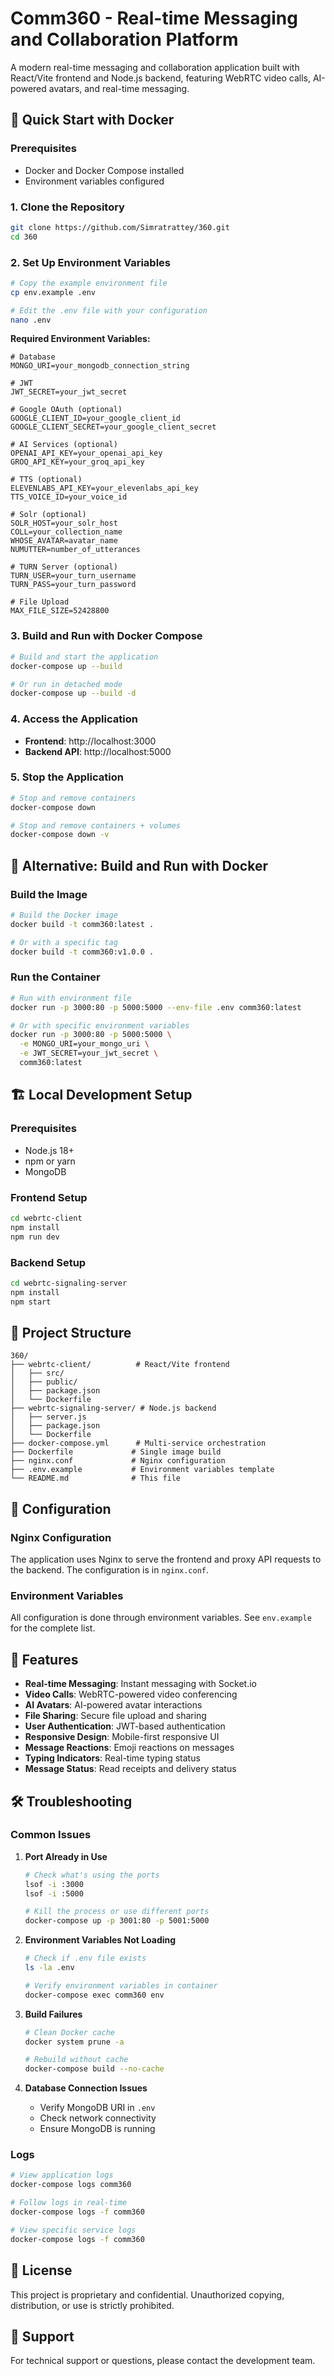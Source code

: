 # Comm360 - Real-time Messaging and Collaboration Platform

A modern real-time messaging and collaboration application built with React/Vite frontend and Node.js backend, featuring WebRTC video calls, AI-powered avatars, and real-time messaging.

## 🚀 Quick Start with Docker

### Prerequisites
- Docker and Docker Compose installed
- Environment variables configured

### 1. Clone the Repository
```bash
git clone https://github.com/Simratrattey/360.git
cd 360
```

### 2. Set Up Environment Variables
```bash
# Copy the example environment file
cp env.example .env

# Edit the .env file with your configuration
nano .env
```

**Required Environment Variables:**
```env
# Database
MONGO_URI=your_mongodb_connection_string

# JWT
JWT_SECRET=your_jwt_secret

# Google OAuth (optional)
GOOGLE_CLIENT_ID=your_google_client_id
GOOGLE_CLIENT_SECRET=your_google_client_secret

# AI Services (optional)
OPENAI_API_KEY=your_openai_api_key
GROQ_API_KEY=your_groq_api_key

# TTS (optional)
ELEVENLABS_API_KEY=your_elevenlabs_api_key
TTS_VOICE_ID=your_voice_id

# Solr (optional)
SOLR_HOST=your_solr_host
COLL=your_collection_name
WHOSE_AVATAR=avatar_name
NUMUTTER=number_of_utterances

# TURN Server (optional)
TURN_USER=your_turn_username
TURN_PASS=your_turn_password

# File Upload
MAX_FILE_SIZE=52428800
```

### 3. Build and Run with Docker Compose
```bash
# Build and start the application
docker-compose up --build

# Or run in detached mode
docker-compose up --build -d
```

### 4. Access the Application
- **Frontend**: http://localhost:3000
- **Backend API**: http://localhost:5000

### 5. Stop the Application
```bash
# Stop and remove containers
docker-compose down

# Stop and remove containers + volumes
docker-compose down -v
```

## 🐳 Alternative: Build and Run with Docker

### Build the Image
```bash
# Build the Docker image
docker build -t comm360:latest .

# Or with a specific tag
docker build -t comm360:v1.0.0 .
```

### Run the Container
```bash
# Run with environment file
docker run -p 3000:80 -p 5000:5000 --env-file .env comm360:latest

# Or with specific environment variables
docker run -p 3000:80 -p 5000:5000 \
  -e MONGO_URI=your_mongo_uri \
  -e JWT_SECRET=your_jwt_secret \
  comm360:latest
```

## 🏗️ Local Development Setup

### Prerequisites
- Node.js 18+
- npm or yarn
- MongoDB

### Frontend Setup
```bash
cd webrtc-client
npm install
npm run dev
```

### Backend Setup
```bash
cd webrtc-signaling-server
npm install
npm start
```

## 📁 Project Structure

```
360/
├── webrtc-client/          # React/Vite frontend
│   ├── src/
│   ├── public/
│   ├── package.json
│   └── Dockerfile
├── webrtc-signaling-server/ # Node.js backend
│   ├── server.js
│   ├── package.json
│   └── Dockerfile
├── docker-compose.yml      # Multi-service orchestration
├── Dockerfile             # Single image build
├── nginx.conf             # Nginx configuration
├── .env.example           # Environment variables template
└── README.md              # This file
```

## 🔧 Configuration

### Nginx Configuration
The application uses Nginx to serve the frontend and proxy API requests to the backend. The configuration is in `nginx.conf`.

### Environment Variables
All configuration is done through environment variables. See `env.example` for the complete list.

## 🚀 Features

- **Real-time Messaging**: Instant messaging with Socket.io
- **Video Calls**: WebRTC-powered video conferencing
- **AI Avatars**: AI-powered avatar interactions
- **File Sharing**: Secure file upload and sharing
- **User Authentication**: JWT-based authentication
- **Responsive Design**: Mobile-first responsive UI
- **Message Reactions**: Emoji reactions on messages
- **Typing Indicators**: Real-time typing status
- **Message Status**: Read receipts and delivery status

## 🛠️ Troubleshooting

### Common Issues

1. **Port Already in Use**
   ```bash
   # Check what's using the ports
   lsof -i :3000
   lsof -i :5000
   
   # Kill the process or use different ports
   docker-compose up -p 3001:80 -p 5001:5000
   ```

2. **Environment Variables Not Loading**
   ```bash
   # Check if .env file exists
   ls -la .env
   
   # Verify environment variables in container
   docker-compose exec comm360 env
   ```

3. **Build Failures**
   ```bash
   # Clean Docker cache
   docker system prune -a
   
   # Rebuild without cache
   docker-compose build --no-cache
   ```

4. **Database Connection Issues**
   - Verify MongoDB URI in `.env`
   - Check network connectivity
   - Ensure MongoDB is running

### Logs
```bash
# View application logs
docker-compose logs comm360

# Follow logs in real-time
docker-compose logs -f comm360

# View specific service logs
docker-compose logs -f comm360
```

## 📝 License

This project is proprietary and confidential. Unauthorized copying, distribution, or use is strictly prohibited.

## 🤝 Support

For technical support or questions, please contact the development team.